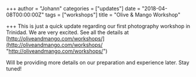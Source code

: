 +++
author = "Johann"
categories = ["updates"]
date = "2018-04-08T00:00:00Z"
tags = ["workshops"]
title = "Olive & Mango Workshop"

+++
This is just a quick update regarding our first photography workshop in Trinidad. We are very excited. See all the details at [http://oliveandmango.com/workshops/](http://oliveandmango.com/workshops/ "http://oliveandmango.com/workshops/")

Will be providing more details on our preparation and experience later. Stay tuned!